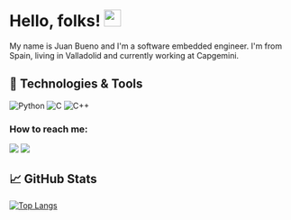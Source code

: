 # Hello, folks! <img src="https://user-images.githubusercontent.com/42378118/110234147-e3259600-7f4e-11eb-95be-0c4047144dea.gif" width="30px">
My name is Juan Bueno and I'm a software embedded engineer. I'm from Spain, living in Valladolid and currently working at Capgemini.

## 🔧 Technologies & Tools
![Python](https://img.shields.io/badge/-Python-000?&logo=Python)
![C](https://img.shields.io/badge/-C-000?&logo=C)
![C++](https://img.shields.io/badge/-C++-000?&logo=c%2b%2b&logoColor=00599C)



### How to reach me:
<a target="_blank" href="https://www.linkedin.com/in/juan-bueno/"><img src="https://img.shields.io/badge/-LinkedIn-0077B5?style=for-the-badge&logo=Linkedin&logoColor=white"></img></a>
<a target="_blank" href="mailto:juigbueno@gmail.com"><img src="https://img.shields.io/badge/-Gmail-D14836?style=for-the-badge&logo=Gmail&logoColor=white"></img></a>


## &#x1f4c8; GitHub Stats
 [![Top Langs](https://github-readme-stats.vercel.app/api/top-langs/?username=juabue&layout=compact&title_color=ffffff&text_color=c9cacc&icon_color=2bbc8a&bg_color=1d1f21&langs_count=4)](https://github.com/anuraghazra/github-readme-stats)
 
